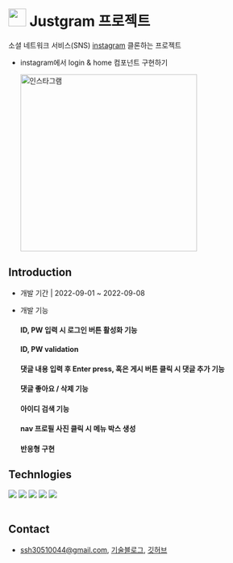 # <img src="https://user-images.githubusercontent.com/100933263/188952079-4d156e7e-ce0e-4410-a19f-465a72f4c1b7.png" height="35"/> Justgram 프로젝트

소셜 네트워크 서비스(SNS) [instagram](https://www.instagram.com/) 클론하는 프로젝트
<br>
- instagram에서 login & home 컴포넌트 구현하기

  <img width="350" alt="인스타그램" src="https://cdn.pixabay.com/photo/2018/03/28/02/19/illustration-3268055_1280.jpg">

## Introduction

- 개발 기간 | 2022-09-01 ~ 2022-09-08
- 개발 기능

  #### ID, PW 입력 시 로그인 버튼 활성화 기능

  #### ID, PW validation

  #### 댓글 내용 입력 후 Enter press, 혹은 게시 버튼 클릭 시 댓글 추가 기능

  #### 댓글 좋아요 / 삭제 기능

  #### 아이디 검색 기능

  #### nav 프로필 사진 클릭 시 메뉴 박스 생성

  #### 반응형 구현

## Technlogies

 <div> 
<img src="https://img.shields.io/badge/html-E34F26?style=for-the-badge&logo=HTML5&logoColor=white"> 
<img src="https://img.shields.io/badge/css-1572B6?style=for-the-badge&logo=css3&logoColor=white"> 
<img src="https://img.shields.io/badge/react-61DAFB?style=for-the-badge&logo=react&logoColor=black"> 
<img src="https://img.shields.io/badge/javascript-ffc700?style=for-the-badge&logo=javascript&logoColor=white">
<img src="https://img.shields.io/badge/styled-components-DB7093?style=for-the-badge&logo=styledcomponents&logoColor=white">
</div> 
<br>

## Contact

- ssh30510044@gmail.com, [기술블로그](https://sophie0527.tistory.com/), [깃허브](https://github.com/Sophie0527)
